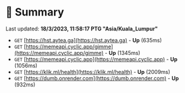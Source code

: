 # 📖 Summary
Last updated: **18/3/2023, 11:58:17 PTG "Asia/Kuala_Lumpur"**

- `GET` [https://hst.aytea.ga](https://hst.aytea.ga) - **Up** (635ms)
- `GET` [https://memeapi.cyclic.app/gimme](https://memeapi.cyclic.app/gimme) - **Up** (1345ms)
- `GET` [https://memeapi.cyclic.app](https://memeapi.cyclic.app) - **Up** (1056ms)
- `GET` [https://klik.ml/health](https://klik.ml/health) - **Up** (2009ms)
- `GET` [https://dumb.onrender.com](https://dumb.onrender.com) - **Up** (932ms)
